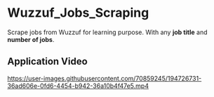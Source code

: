 # Wuzzuf_Jobs_Scraping
 Scrape jobs from Wuzzuf for learning purpose.
 With any **job title** and **number of jobs**.
 ## Application Video
 

https://user-images.githubusercontent.com/70859245/194726731-36ad606e-0fd6-4454-b942-36a10b4f47e5.mp4

